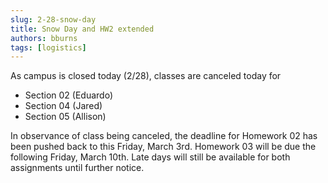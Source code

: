 ```yaml
---
slug: 2-28-snow-day
title: Snow Day and HW2 extended
authors: bburns
tags: [logistics]
---
```


As campus is closed today (2/28), classes are canceled today for

- Section 02 (Eduardo)
- Section 04 (Jared)
- Section 05 (Allison)

In observance of class being canceled, the deadline for Homework 02 has been pushed back to this Friday, March 3rd. Homework 03 will be due the following Friday, March 10th. Late days will still be available for both assignments until further notice.
